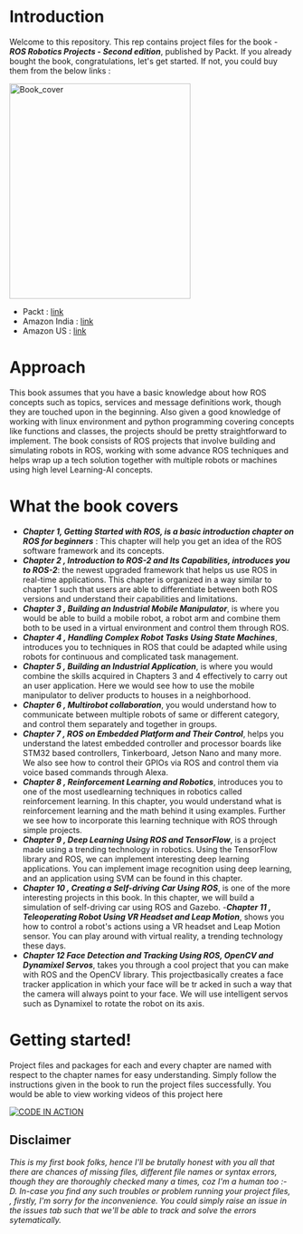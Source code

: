 # Introduction

Welcome to this repository. This rep contains project files for the book - ***ROS Robotics Projects - Second edition***, published by Packt. If you already bought the book, congratulations, let's get started. If not, you could buy them from the below links :

<img src="https://www.packtpub.com/media/catalog/product/cache/e4d64343b1bc593f1c5348fe05efa4a6/9/7/9781838649326-original.jpeg" alt="Book_cover"	title="Book_cover" width="320" height="380"/>

- Packt : [link](https://www.packtpub.com/in/iot-hardware/ros-robotics-projects-second-edition)
- Amazon India : [link](https://www.amazon.in/ROS-Robotics-Projects-Operating-learning-ebook/dp/B07ZRWFPHF/ref=sr_1_1?keywords=ramkumar+gandhinathan&qid=1578618609&sr=8-1)
- Amazon US : [link](https://www.amazon.com/ROS-Robotics-Projects-Operating-learning/dp/1838649328/ref=sr_1_1?keywords=ramkumar+gandhinathan&qid=1578618675&sr=8-1)

# Approach

This book assumes that you have a basic knowledge about how ROS concepts such as topics, services and message definitions work, though they are touched upon in the beginning. Also given a good knowledge of working with linux environment and python programming covering concepts like functions and classes, the projects should be pretty straightforward to implement. The book consists of ROS projects that involve building and simulating robots in ROS, working with some advance ROS techniques and helps wrap up a tech solution together with multiple robots or machines using high level Learning-AI concepts. 

# What the book covers
- ***Chapter 1, Getting Started with ROS, is a basic introduction chapter on ROS for beginners*** : This chapter will help you get an idea of the ROS software framework and its concepts.
- ***Chapter 2 , Introduction to ROS-2 and Its Capabilities, introduces you to ROS-2***: the newest upgraded framework that helps us use ROS in real-time applications. This chapter is organized in a way similar to chapter 1 such that users are able to differentiate between both ROS versions and understand their capabilities and limitations.
- ***Chapter 3 , Building an Industrial Mobile Manipulator***, is where you would be able to build a mobile robot, a robot arm and combine them both to be used in a virtual environment and control them through ROS.
- ***Chapter 4 , Handling Complex Robot Tasks Using State Machines***, introduces you to techniques in ROS that could be adapted while using robots for continuous and complicated task management.
- ***Chapter 5 , Building an Industrial Application***, is where you would combine the skills acquired in Chapters 3 and 4 effectively to carry out an user application. Here we would see how to use the mobile manipulator to deliver products to houses in a neighborhood.
- ***Chapter 6 , Multirobot collaboration***, you would understand how to communicate between multiple robots of same or different category, and control them separately and together in groups.
- ***Chapter 7 , ROS on Embedded Platform and Their Control***, helps you understand the latest embedded controller and processor boards like STM32 based controllers, Tinkerboard, Jetson Nano and many more. We also see how to control their GPIOs via ROS and control them via voice based commands through Alexa.
- ***Chapter 8 , Reinforcement Learning and Robotics***, introduces you to one of the most usedlearning techniques in robotics called reinforcement learning. In this chapter, you would understand what is reinforcement learning and the math behind it using examples. Further we see how to incorporate this learning technique with ROS through simple projects.
- ***Chapter 9 , Deep Learning Using ROS and TensorFlow***, is a project made using a trending technology in robotics. Using the TensorFlow library and ROS, we can implement interesting deep learning applications. You can implement image recognition using deep learning, and an application using SVM can be found in this chapter.
- ***Chapter 10 , Creating a Self-driving Car Using ROS***, is one of the more interesting projects in this book. In this chapter, we will build a simulation of self-driving car using ROS and Gazebo.
-***Chapter 11 , Teleoperating Robot Using VR Headset and Leap Motion***, shows you how to control a robot's actions using a VR headset and Leap Motion sensor. You can play around with virtual reality, a trending technology these days.
- ***Chapter 12 Face Detection and Tracking Using ROS, OpenCV and Dynamixel Servos***, takes you through a cool project that you can make with ROS and the OpenCV library. This projectbasically creates a face tracker application in which your face will be tr acked in such a way that the camera will always point to your face. We will use intelligent servos such as Dynamixel to rotate the robot on its axis. 

# Getting started!

Project files and packages for each and every chapter are named with respect to the chapter names for easy understanding. Simply follow the instructions given in the book to run the project files successfully. You would be able to view working videos of this project here 

[![CODE IN ACTION](https://i.ytimg.com/vi/IWxiL1lqVbQ/hqdefault.jpg?sqp=-oaymwEXCNACELwBSFryq4qpAwkIARUAAIhCGAE=&rs=AOn4CLA_k4GzETviqJbcd6J2MQYS0zQ4vQ)](https://www.youtube.com/embed/videoseries?list=PLeLcvrwLe185GGwU4NbIvBew53yFPdCg6)

## Disclaimer
*This is my first book folks, hence I'll be brutally honest with you all that there are chances of missing files, different file names or syntax errors, though they are thoroughly checked many a times, coz I'm a human too :-D. In-case you find any such troubles or problem running your project files, , firstly, I'm sorry for the inconvenience. You could simply raise an issue in the issues tab such that we'll be able to track and solve the errors sytematically.*
